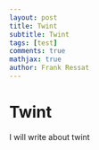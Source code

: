```yaml
---
layout: post
title: Twint
subtitle: Twint
tags: [test]
comments: true
mathjax: true
author: Frank Ressat
---
```


# Twint

I will write about twint
